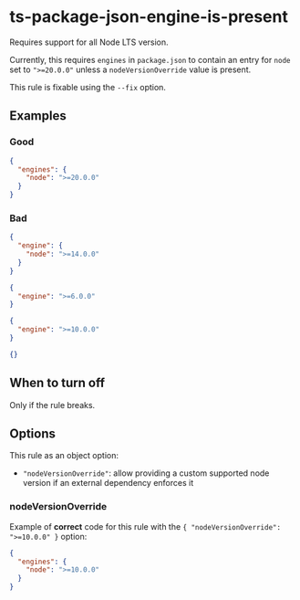 # ts-package-json-engine-is-present

Requires support for all Node LTS version.

Currently, this requires `engines` in `package.json` to contain an entry for `node` set to `">=20.0.0"` unless a `nodeVersionOverride` value is present.

This rule is fixable using the `--fix` option.

## Examples

### Good

```json
{
  "engines": {
    "node": ">=20.0.0"
  }
}
```

### Bad

```json
{
  "engine": {
    "node": ">=14.0.0"
  }
}
```

```json
{
  "engine": ">=6.0.0"
}
```

```json
{
  "engine": ">=10.0.0"
}
```

```json
{}
```

## When to turn off

Only if the rule breaks.

## Options

This rule as an object option:

- `"nodeVersionOverride"`: allow providing a custom supported node version if an external dependency enforces it

### nodeVersionOverride

Example of **correct** code for this rule with the `{ "nodeVersionOverride": ">=10.0.0" }` option:

```json
{
  "engines": {
    "node": ">=10.0.0"
  }
}
```


